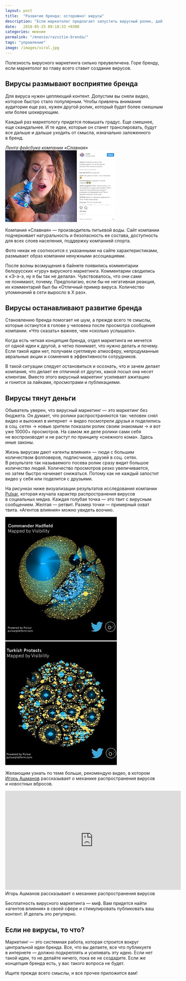 ```yaml
---
layout: post
title:  "Развитие бренда: осторожно! вирусы"
description: "Если маркетолог предлагает запустить вирусный ролик, дайте ему почитать эту статью, а затем увольте ;-)"
date:   2018-05-25 09:18:33 +0300
categories: мнение
permalink: "/mnenie/razvitie-brenda/"
tags: "управление"
image: /images/viral.jpg
---
```


<p>Полезность вирусного маркетинга сильно преувеличена. Горе бренду, если маркетолог во&nbsp;главу всего ставит создание вирусов. </p>

<h2>Вирусы размывают восприятие бренда </h2>
<p>Для вируса нужен цепляющий контент. Допустим вы&nbsp;сняли видео, которое быстро стало популярным. Чтобы привлечь внимание аудитории еще раз, нужен другой ролик, который будет более смешным или более шокирующим. </p>

<p>Каждый раз маркетологу придется повышать градус. Еще смешнее, еще скандальнее. И&nbsp;те&nbsp;идеи, которые он&nbsp;станет транслировать, будут все дальше и&nbsp;дальше уходить от&nbsp;смысла, изначально заложенного в&nbsp;бренд. </p>


<div class="row focus">
	<div class="c-6">
		<em class="notetip">Лента фейсбука компании «Славная»</em>
<picture>	<source
		srcset="/images/slavby-350.webp 1x,
				/images/slavby-720.webp 2x"
		type="image/webp">
       	<img src="/images/slavby-350.jpg" width="350" height="228" alt="вода «Славная» запустила вирус" 
       	srcset="/images/slavby-720.jpg 2x"/>
</picture>
	</div>
	<div class="c-6 notetip">
		<p>Компания «Славная»&nbsp;— производитель питьевой воды. Сайт компании подчеркивает натуральность и&nbsp;безопасность ее&nbsp;состава, доступность для всех слоев населения, поддержку компанией спорта.</p>
		<p>Фото никак не&nbsp;соотносится с&nbsp;указанными на&nbsp;сайте характеристиками, размывает образ компании ненужными ассоциациями. </p>
		<p>После волны возмущения в&nbsp;байнете появились комментарии белорусских «гуру» вирусного маркетинга. Комментарии сводились к&nbsp;«Э-э-э, ну&nbsp;я&nbsp;бы так не&nbsp;делала». Чувствовалось, что они сами не&nbsp;понимают, почему. Предполагаю, если&nbsp;бы не&nbsp;негативная реакция, их&nbsp;комментарий был&nbsp;бы «Отличный пример вируса. Количество упоминаний в&nbsp;сети выросло в&nbsp;Х раз».</p>
	</div>
</div>



<h2>Вирусы останавливают развитие бренда</h2>
<p>Становлению бренда помогает не&nbsp;шум, а&nbsp;прежде всего те&nbsp;смыслы, которые останутся в&nbsp;голове у&nbsp;человека после просмотра сообщения компании. «Что сказать» важнее, чем «сколько услышало». </p>

<p>Когда есть четкая концепция бренда, отдел маркетинга не&nbsp;мечется от&nbsp;одной идеи к&nbsp;другой, а&nbsp;четко понимает, что нужно делать и&nbsp;почему. Если такой идеи нет, получаем суетливую атмосферу, непродуманные авральные акции и&nbsp;сомнения в&nbsp;эффективности сотрудников. </p>

<p>В&nbsp;такой ситуации следует остановиться и&nbsp;осознать, что и&nbsp;зачем делает компания, что делает ее&nbsp;отличной от&nbsp;других, какой посыл она несет клиентам. Вместо этого вирусный маркетинг усиливает ажитацию и&nbsp;гонится за&nbsp;лайками, просмотрами и&nbsp;публикациями. </p>
<h2>Вирусы тянут деньги </h2>
<p>Обыватель уверен, что вирусный маркетинг&nbsp;— это маркетинг без бюджета. Он&nbsp;думает, что ролики распространяются так: человек снял видео и&nbsp;выложил в&nbsp;интернет → видео посмотрели друзья и&nbsp;поделились в&nbsp;соц. сетях → новые зрители показали ролик своим знакомым → и&nbsp;вот уже 10000+&nbsp;просмотров. На&nbsp;самом&nbsp;же деле ролики сами себя не&nbsp;воспроизводят и&nbsp;не&nbsp;растут по&nbsp;принципу «снежного кома». Здесь иные законы. </p>

<p>Жизнь вирусам дают «агенты влияния»&nbsp;— люди с&nbsp;большим количеством фолловеров, подписчиков, друзей в&nbsp;соц. сетях. В&nbsp;результате так называемого посева ролик сразу видит большое количество людей. Количество просмотров резко увеличивается, но&nbsp;затем быстро начинает снижаться. Потому как не&nbsp;каждый запостит видео у&nbsp;себя или поделится с&nbsp;друзьями. </p>

<p>На&nbsp;рисунках ниже визуализации результатов исследования компании <a href="https://www.pulsarplatform.com/" target="_blank" rel="noopener">Pulsar</a>, которая изучала характер распространения вирусов в&nbsp;социальных медиа. Каждая голубая точка&nbsp;— это твит с&nbsp;вирусным сообщением. Желтая&nbsp;— ретвит. Размер точки&nbsp;— примерный охват твита. «Агентов влияния» можно увидеть воочию. </p>

<div class="row">
	<div class="c-6">
<picture>	<source
		srcset="/images/pulsar1.webp"
		type="image/webp">
       	<img src="/images/pulsar1.jpg" width="356" height="393" alt="распространение вирусов в социальных сетях" />
</picture>
	</div>
	<div class="c-6">
<picture>	<source
		srcset="/images/pulsar2.webp"
		type="image/webp">
       	<img src="/images/pulsar2.jpg" width="356" height="393" alt="распространение вирусов в твитере" />
</picture>
	</div>
</div>


<p>Желающим узнать по&nbsp;теме больше, рекомендую видео, в&nbsp;котором <a href="https://ru.wikipedia.org/wiki/%D0%90%D1%88%D0%BC%D0%B0%D0%BD%D0%BE%D0%B2,_%D0%98%D0%B3%D0%BE%D1%80%D1%8C_%D0%A1%D1%82%D0%B0%D0%BD%D0%B8%D1%81%D0%BB%D0%B0%D0%B2%D0%BE%D0%B2%D0%B8%D1%87" target="_blank" rel="noopener">Игорь Ашманов</a> рассказывает о&nbsp;механике распространения вирусов и&nbsp;новостных вбросов. </p>

<p><div class="wtf"><div class="video"><iframe width="560" height="315" src="https://www.youtube.com/embed/I33IM8MRHIo?rel=0&amp;showinfo=0" frameborder="0" allowfullscreen></iframe></div>
Игорь Ашманов рассказывает о&nbsp;механике распространения вирусов</div></p>

<p>Бесплатность вирусного маркетинга&nbsp;— миф. Вам придется найти «агентов влияния» в&nbsp;своей сфере и&nbsp;стимулировать публиковать ваш контент. И&nbsp;делать это регулярно. </p>

<h2>Если не&nbsp;вирусы, то&nbsp;что? </h2>
<p>Маркетинг&nbsp;— это системная работа, которая строится вокруг центральной идеи бренда. Все, что вы&nbsp;делаете, все что публикуете в&nbsp;интернете&nbsp;— должно подкреплять и&nbsp;усиливать эту идею. Если нет такой идеи, то&nbsp;не&nbsp;делайте ничего, пока ее&nbsp;не&nbsp;создадите. Если&nbsp;же концепция бренда есть, у&nbsp;вас такого вопроса не&nbsp;будет. </p>
<p class="hip">Ищите прежде всего смыслы, и&nbsp;все прочее приложится вам! </p>
